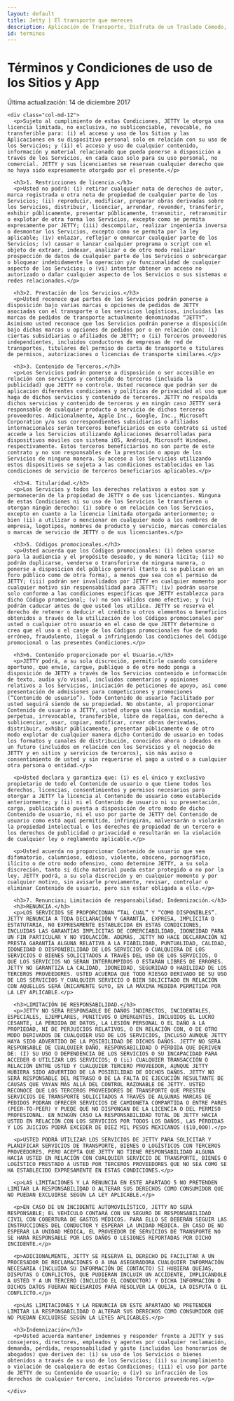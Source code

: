 ```yaml
---
layout: default
title: Jetty | El transporte que mereces
description: Aplicación de Transporte, Disfruta de un Traslado Cómodo, Rápido y Seguro de Manera Diaria a Bordo de Nuestras Camionetas Ejecutivas con Conductores Verificados.
id: terminos
---
```


<div class="container">
  <div class="row privacidad">
    <div class="col-md-12">
      <h1>Términos y Condiciones de uso de los Sitios y App</h1>
      <p>Última actualización: 14 de diciembre 2017</p>
    </div>

    <div class="col-md-12">
      <p>Sujeto al cumplimiento de estas Condiciones, JETTY le otorga una licencia limitada, no exclusiva, no sublicenciable, revocable, no transferible para: (i) el acceso y uso de los Sitios y las Aplicaciones en su dispositivo personal solo en relación con su uso de los Servicios; y (ii) el acceso y uso de cualquier contenido, información y material relacionado que pueda ponerse a disposición a través de los Servicios, en cada caso solo para su uso personal, no comercial. JETTY y sus licenciantes se reservan cualquier derecho que no haya sido expresamente otorgado por el presente.</p>

      <h3>1. Restricciones de licencia.</h3>
      <p>Usted no podrá: (i) retirar cualquier nota de derechos de autor, marca registrada u otra nota de propiedad de cualquier parte de los Servicios; (ii) reproducir, modificar, preparar obras derivadas sobre los Servicios, distribuir, licenciar, arrendar, revender, transferir, exhibir públicamente, presentar públicamente, transmitir, retransmitir o explotar de otra forma los Servicios, excepto como se permita expresamente por JETTY; (iii) descompilar, realizar ingeniería inversa o desmontar los Servicios, excepto como se permita por la ley aplicable; (iv) enlazar, reflejar o enmarcar cualquier parte de los Servicios; (v) causar o lanzar cualquier programa o script con el objeto de extraer, indexar, analizar o de otro modo realizar prospección de datos de cualquier parte de los Servicios o sobrecargar o bloquear indebidamente la operación y/o funcionalidad de cualquier aspecto de los Servicios; o (vi) intentar obtener un acceso no autorizado o dañar cualquier aspecto de los Servicios o sus sistemas o redes relacionados.</p>

      <h3>2. Prestación de los Servicios.</h3>
      <p>Usted reconoce que partes de los Servicios podrán ponerse a disposición bajo varias marcas u opciones de pedidos de JETTY asociadas con el transporte o los servicios logísticos, incluidas las marcas de pedidos de transporte actualmente denominadas “JETTY”. Asimismo usted reconoce que los Servicios podrán ponerse a disposición bajo dichas marcas u opciones de pedidos por o en relación con: (i) ciertas subsidiarias o afiliados de JETTY; o (ii) Terceros proveedores independientes, incluidos conductores de empresas de red de transportes, titulares del permiso de carta de transporte o titulares de permisos, autorizaciones o licencias de transporte similares.</p>

      <h3>3. Contenido de Terceros.</h3>
      <p>Los Servicios podrán ponerse a disposición o ser accesible en relación con servicios y contenido de terceros (incluida la publicidad) que JETTY no controle. Usted reconoce que podrán ser de aplicación diferentes condiciones y políticas de privacidad al uso que haga de dichos servicios y contenido de terceros. JETTY no respalda dichos servicios y contenido de terceros y en ningún caso JETTY será responsable de cualquier producto o servicio de dichos terceros proveedores. Adicionalmente, Apple Inc., Google, Inc., Microsoft Corporation y/o sus correspondientes subsidiarias o afiliados internacionales serán terceros beneficiarios en este contrato si usted accede a los Servicios utilizando Aplicaciones desarrolladas para dispositivos móviles con sistema iOS, Android, Microsoft Windows, respectivamente. Estos terceros beneficiarios no son parte de este contrato y no son responsables de la prestación o apoyo de los Servicios de ninguna manera. Su acceso a los Servicios utilizando estos dispositivos se sujeta a las condiciones establecidas en las condiciones de servicio de terceros beneficiarios aplicables.</p>

      <h3>4. Titularidad.</h3>
      <p>Los Servicios y todos los derechos relativos a estos son y permanecerán de la propiedad de JETTY o de sus licenciantes. Ninguna de estas Condiciones ni su uso de los Servicios le transfieren u otorgan ningún derecho: (i) sobre o en relación con los Servicios, excepto en cuanto a la licencia limitada otorgada anteriormente; o bien (ii) a utilizar o mencionar en cualquier modo a los nombres de empresa, logotipos, nombres de producto y servicio, marcas comerciales o marcas de servicio de JETTY o de sus licenciantes.</p>

      <h3>5. Códigos promocionales.</h3>
      <p>Usted acuerda que los Códigos promocionales: (i) deben usarse para la audiencia y el propósito deseado, y de manera lícita; (ii) no podrán duplicarse, venderse o transferirse de ninguna manera, o ponerse a disposición del público general (tanto si se publican en un foro público como de otra forma), a menos que sea con el permiso de JETTY; (iii) podrán ser invalidados por JETTY en cualquier momento por cualquier motivo sin responsabilidad para JETTY; (iv) podrán usarse solo conforme a las condiciones específicas que JETTY establezca para dicho Código promocional; (v) no son válidos como efectivo; y (vi) podrán caducar antes de que usted los utilice. JETTY se reserva el derecho de retener o deducir el crédito u otros elementos o beneficios obtenidos a través de la utilización de los Códigos promocionales por usted o cualquier otro usuario en el caso de que JETTY determine o crea que el uso o el canje de los Códigos promocionales fue de modo erróneo, fraudulento, ilegal o infringiendo las condiciones del Código promocional o las presentes Condiciones.</p>

      <h3>6. Contenido proporcionado por el Usuario.</h3>
      <p>JETTY podrá, a su sola discreción, permitirle cuando considere oportuno, que envíe, cargue, publique o de otro modo ponga a disposición de JETTY a través de los Servicios contenido e información de texto, audio y/o visual, incluidos comentarios y opiniones relativos a los Servicios, iniciación de peticiones de apoyo, así como presentación de admisiones para competiciones y promociones (“Contenido de usuario”). Todo Contenido de usuario facilitado por usted seguirá siendo de su propiedad. No obstante, al proporcionar Contenido de usuario a JETTY, usted otorga una licencia mundial, perpetua, irrevocable, transferible, libre de regalías, con derecho a sublicenciar, usar, copiar, modificar, crear obras derivadas, distribuir, exhibir públicamente, presentar públicamente o de otro modo explotar de cualquier manera dicho Contenido de usuario en todos los formatos y canales de distribución, conocidos ahora o ideados en un futuro (incluidos en relación con los Servicios y el negocio de JETTY y en sitios y servicios de terceros), sin más aviso o consentimiento de usted y sin requerirse el pago a usted o a cualquier otra persona o entidad.</p>

      <p>Usted declara y garantiza que: (i) es el único y exclusivo propietario de todo el Contenido de usuario o que tiene todos los derechos, licencias, consentimientos y permisos necesarios para otorgar a JETTY la licencia al Contenido de usuario como establecido anteriormente; y (ii) ni el Contenido de usuario ni su presentación, carga, publicación o puesta a disposición de otro modo de dicho Contenido de usuario, ni el uso por parte de JETTY del Contenido de usuario como está aquí permitido, infringirán, malversarán o violarán la propiedad intelectual o los derechos de propiedad de un tercero o los derechos de publicidad o privacidad o resultarán en la violación de cualquier ley o reglamento aplicable.</p>

      <p>Usted acuerda no proporcionar Contenido de usuario que sea difamatorio, calumnioso, odioso, violento, obsceno, pornográfico, ilícito o de otro modo ofensivo, como determine JETTY, a su sola discreción, tanto si dicho material pueda estar protegido o no por la ley. JETTY podrá, a su sola discreción y en cualquier momento y por cualquier motivo, sin avisarle previamente, revisar, controlar o eliminar Contenido de usuario, pero sin estar obligada a ello.</p>

      <h3>7. Renuncias; Limitación de responsabilidad; Indemnización.</h3>
      <h3>RENUNCIA.</h3>
      <p>LOS SERVICIOS SE PROPORCIONAN “TAL CUAL” Y “COMO DISPONIBLES”. JETTY RENUNCIA A TODA DECLARACIÓN Y GARANTÍA, EXPRESA, IMPLÍCITA O ESTATUTARIA, NO EXPRESAMENTE ESTABLECIDA EN ESTAS CONDICIONES, INCLUIDAS LAS GARANTÍAS IMPLÍCITAS DE COMERCIABILIDAD, IDONEIDAD PARA UN FIN PARTICULAR Y NO VIOLACIÓN. ADEMÁS, JETTY NO HACE DECLARACIÓN NI PRESTA GARANTÍA ALGUNA RELATIVA A LA FIABILIDAD, PUNTUALIDAD, CALIDAD, IDONEIDAD O DISPONIBILIDAD DE LOS SERVICIOS O CUALQUIERA DE LOS SERVICIOS O BIENES SOLICITADOS A TRAVÉS DEL USO DE LOS SERVICIOS, O QUE LOS SERVICIOS NO SERÁN INTERRUMPIDOS O ESTARÁN LIBRES DE ERRORES. JETTY NO GARANTIZA LA CALIDAD, IDONEIDAD, SEGURIDAD O HABILIDAD DE LOS TERCEROS PROVEEDORES. USTED ACUERDA QUE TODO RIESGO DERIVADO DE SU USO DE LOS SERVICIOS Y CUALQUIER SERVICIO O BIEN SOLICITADO EN RELACIÓN CON AQUELLOS SERÁ ÚNICAMENTE SUYO, EN LA MÁXIMA MEDIDA PERMITIDA POR LA LEY APLICABLE.</p>

      <h3>LIMITACIÓN DE RESPONSABILIDAD.</h3>
      <p>JETTY NO SERÁ RESPONSABLE DE DAÑOS INDIRECTOS, INCIDENTALES, ESPECIALES, EJEMPLARES, PUNITIVOS O EMERGENTES, INCLUIDOS EL LUCRO CESANTE, LA PÉRDIDA DE DATOS, LA LESIÓN PERSONAL O EL DAÑO A LA PROPIEDAD, NI DE PERJUICIOS RELATIVOS, O EN RELACIÓN CON, O DE OTRO MODO DERIVADOS DE CUALQUIER USO DE LOS SERVICIOS, INCLUSO AUNQUE JETTY HAYA SIDO ADVERTIDO DE LA POSIBILIDAD DE DICHOS DAÑOS. JETTY NO SERÁ RESPONSABLE DE CUALQUIER DAÑO, RESPONSABILIDAD O PÉRDIDA QUE DERIVEN DE: (I) SU USO O DEPENDENCIA DE LOS SERVICIOS O SU INCAPACIDAD PARA ACCEDER O UTILIZAR LOS SERVICIOS; O (ii) CUALQUIER TRANSACCIÓN O RELACIÓN ENTRE USTED Y CUALQUIER TERCERO PROVEEDOR, AUNQUE JETTY HUBIERA SIDO ADVERTIDO DE LA POSIBILIDAD DE DICHOS DAÑOS. JETTY NO SERÁ RESPONSABLE DEL RETRASO O DE LA FALTA DE EJECUCIÓN RESULTANTE DE CAUSAS QUE VAYAN MÁS ALLÁ DEL CONTROL RAZONABLE DE JETTY. USTED RECONOCE QUE LOS TERCEROS PROVEEDORES DE TRANSPORTE QUE PRESTEN SERVICIOS DE TRANSPORTE SOLICITADOS A TRAVÉS DE ALGUNAS MARCAS DE PEDIDOS PODRÁN OFRECER SERVICIOS DE CAMIONETA COMPARTIDA O ENTRE PARES (PEER-TO-PEER) Y PUEDE QUE NO DISPONGAN DE LA LICENCIA O DEL PERMISO PROFESIONAL. EN NINGÚN CASO LA RESPONSABILIDAD TOTAL DE JETTY HACIA USTED EN RELACIÓN CON LOS SERVICIOS POR TODOS LOS DAÑOS, LAS PÉRDIDAS Y LOS JUICIOS PODRÁ EXCEDER DE DIEZ MIL PESOS MEXICANOS ($10,000).</p>

      <p>USTED PODRÁ UTILIZAR LOS SERVICIOS DE JETTY PARA SOLICITAR Y PLANIFICAR SERVICIOS DE TRANSPORTE, BIENES O LOGÍSTICOS CON TERCEROS PROVEEDORES, PERO ACEPTA QUE JETTY NO TIENE RESPONSABILIDAD ALGUNA HACIA USTED EN RELACIÓN CON CUALQUIER SERVICIO DE TRANSPORTE, BIENES O LOGÍSTICO PRESTADO A USTED POR TERCEROS PROVEEDORES QUE NO SEA COMO SE HA ESTABLECIDO EXPRESAMENTE EN ESTAS CONDICIONES.</p>

      <p>LAS LIMITACIONES Y LA RENUNCIA EN ESTE APARTADO 5 NO PRETENDEN LIMITAR LA RESPONSABILIDAD O ALTERAR SUS DERECHOS COMO CONSUMIDOR QUE NO PUEDAN EXCLUIRSE SEGÚN LA LEY APLICABLE.</p>

      <p>EN CASO DE UN INCIDENTE AUTOMOVILÍSTICO, JETTY NO SERÁ RESPONSABLE; EL VEHÍCULO CONTARÁ CON UN SEGURO DE RESPONSABILIDAD CIVIL CON COBERTURA DE GASTOS MÉDICOS. PARA ELLO SE DEBERÁN SEGUIR LAS INSTRUCCIONES DEL CONDUCTOR Y ESPERAR LA UNIDAD MÉDICA. EN CASO DE NO ESPERAR LA UNIDAD MÉDICA, EL PROVEEDOR DE SERVICIOS DE TRANSPORTE NO SE HARÁ RESPONSABLE POR LOS DAÑOS O LESIONES REPORTADAS POR DICHO INCIDENTE.</p>

      <p>ADICIONALMENTE, JETTY SE RESERVA EL DERECHO DE FACILITAR A UN PROCESADOR DE RECLAMACIONES O A UNA ASEGURADORA CUALQUIER INFORMACIÓN NECESARIA (INCLUIDA SU INFORMACIÓN DE CONTACTO) SI HUBIERA QUEJAS, DISPUTAS O CONFLICTOS, QUE PUDIERAN INCLUIR UN ACCIDENTE, IMPLICÁNDOLE A USTED Y A UN TERCERO (INCLUIDO EL CONDUCTOR) Y DICHA INFORMACIÓN O DICHOS DATOS FUERAN NECESARIOS PARA RESOLVER LA QUEJA, LA DISPUTA O EL CONFLICTO.</p>

      <p>LAS LIMITACIONES Y LA RENUNCIA EN ESTE APARTADO NO PRETENDEN LIMITAR LA RESPONSABILIDAD O ALTERAR SUS DERECHOS COMO CONSUMIDOR QUE NO PUEDAN EXCLUIRSE SEGÚN LA LEYES APLICABLES.</p>

      <h3>Indemnización</h3>
      <p>Usted acuerda mantener indemnes y responder frente a JETTY y sus consejeros, directores, empleados y agentes por cualquier reclamación, demanda, pérdida, responsabilidad y gasto (incluidos los honorarios de abogados) que deriven de: (i) su uso de los Servicios o bienes obtenidos a través de su uso de los Servicios; (ii) su incumplimiento o violación de cualquiera de estas Condiciones; (iii) el uso por parte de JETTY de su Contenido de usuario; o (iv) su infracción de los derechos de cualquier tercero, incluidos Terceros proveedores.</p>

    </div>

  </div>
</div>